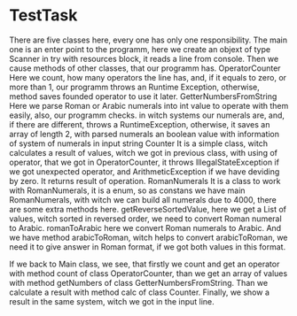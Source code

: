 # TestTask
There are five classes here, every one has only one responsibility. The main one is an enter point to the programm, here we 
create an objext of type Scanner in try with resources block, it reads a line from console. Then we cause methods of other 
classes, that our programm has.
OperatorCounter
Here we count, how many operators the line has, and, if it equals to zero, or more than 1, our programm throws an Runtime
Exception, otherwise, method saves founded operator to use it later.
GetterNumbersFromString 
Here we parse Roman or Arabic numerals into int value to operate with them easily, also, our programm checks. in witch systems
our numerals are, and, if there are different, throws a RuntimeException, otherwise, it saves an array of length 2, with parsed
numerals an boolean value with information of system of numerals in input string
Counter
It is a simple class, witch calculates a result of values, witch we got in previous class, with using of operator, that we
got in OperatorCounter, it throws IllegalStateException if we got unexpected operator, and ArithmeticException if we have deviding
by zero. It returns result of operation.
RomanNumerals
It is a class to work with RomanNumerals, it is a enum, so as constans we have main RomanNumerals, with witch we can build
all numerals due to 4000, there are some extra methods here. getReverseSortedValue, here we get a List of values, witch sorted
in reversed order, we need to convert Roman numeral to Arabic. romanToArabic here we convert Roman numerals to Arabic. And
we have method arabicToRoman, witch helps to convert arabicToRoman, we need it to give answer in Roman format, if we got
both values in this format.

If we back to Main class, we see, that firstly we count and get an operator with method count of class OperatorCounter, than
we get an array of values with method getNumbers of class GetterNumbersFromString. Than we calculate a result with method
calc of class Counter. Finally, we show a result in the same system, witch we got in the input line.
